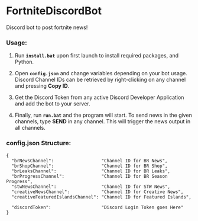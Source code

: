# FortniteDiscordBot
Discord bot to post fortnite news!

### Usage:
1. Run **`install.bat`** upon first launch to install required packages, and Python.
2. Open **`config.json`** and change variables depending on your bot usage. Discord Channel IDs can be retrieved by right-clicking on any channel and pressing **Copy ID**.
3. Get the Discord Token from any active Discord Developer Application and add the bot to your server.

4. Finally, run **`run.bat`** and the program will start. To send news in the given channels, type **SEND** in any channel. This will trigger the news output in all channels.

### config.json Structure:
```
{
  "brNewsChannel":                  "Channel ID for BR News",
  "brShopChannel":                  "Channel ID for BR Shop",
  "brLeaksChannel":                 "Channel ID for BR Leaks",
  "brProgressChannel":              "Channel ID for BR Season Progress",
  "stwNewsChannel":                 "Channel ID for STW News",
  "creativeNewsChannel":            "Channel ID for Creative News",
  "creativeFeaturedIslandsChannel": "Channel ID for Featured Islands",

  "discordToken":                   "Discord Login Token goes Here"
}
```
